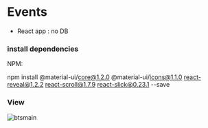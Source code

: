# Events
- React app : no DB

### install dependencies
NPM:

npm install @material-ui/core@1.2.0 @material-ui/icons@1.1.0 react-reveal@1.2.2 react-scroll@1.7.9 react-slick@0.23.1 --save

### View

![btsmain](https://user-images.githubusercontent.com/37784073/57201240-4b2a8000-6f64-11e9-8891-27ed6239f972.png)

